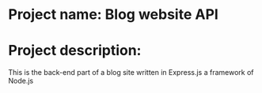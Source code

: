 # Project name: Blog website API

# Project description:
This is the back-end part of a blog site written in Express.js a framework of Node.js
